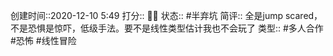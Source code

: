 
创建时间::2020-12-10 5:49
打分:: 💛💛
状态:: #半弃坑 
简评:: 全是jump scared，不是恐惧是惊吓，低级手法。要不是线性类型估计我也不会玩了 
类型:: #多人合作 #恐怖 #线性冒险 